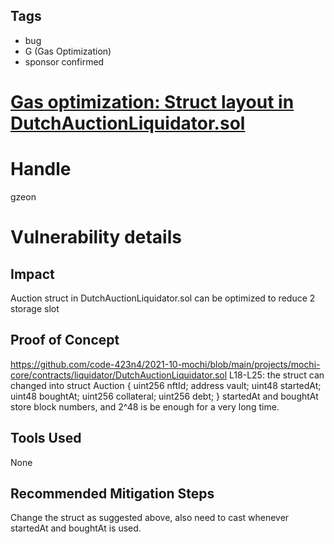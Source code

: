 ## Tags

- bug
- G (Gas Optimization)
- sponsor confirmed

# [Gas optimization: Struct layout in DutchAuctionLiquidator.sol](https://github.com/code-423n4/2021-10-mochi-findings/issues/54) 

# Handle

gzeon


# Vulnerability details

## Impact
Auction struct in DutchAuctionLiquidator.sol can be optimized to reduce 2 storage slot

## Proof of Concept
https://github.com/code-423n4/2021-10-mochi/blob/main/projects/mochi-core/contracts/liquidator/DutchAuctionLiquidator.sol
L18-L25: the struct can changed into
struct Auction {
        uint256 nftId;
        address vault;
        uint48 startedAt;
        uint48 boughtAt;
        uint256 collateral;
        uint256 debt;
    }
startedAt and boughtAt store block numbers, and 2^48 is be enough for a very long time.

## Tools Used
None

## Recommended Mitigation Steps
Change the struct as suggested above, also need to cast whenever startedAt and boughtAt is used.

